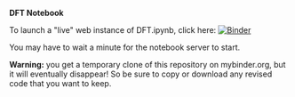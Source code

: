 **DFT Notebook**

To launch a "live" web instance of DFT.ipynb, click here: 
[![Binder](https://mybinder.org/badge_logo.svg)](https://mybinder.org/v2/gh/mgrigni/cs485f19/master?filepath=DFT.ipynb)

You may have to wait a minute for the notebook server to start.

**Warning:** you get a temporary clone of this repository on mybinder.org, but it will eventually disappear!
So be sure to copy or download any revised code that you want to keep.
